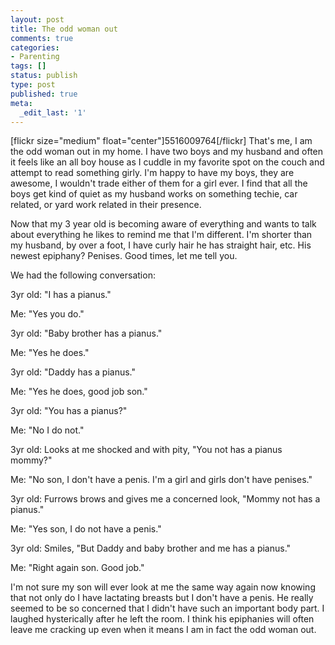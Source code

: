 ```yaml
---
layout: post
title: The odd woman out
comments: true
categories:
- Parenting
tags: []
status: publish
type: post
published: true
meta:
  _edit_last: '1'
---
```

[flickr size="medium" float="center"]5516009764[/flickr]
That's me, I am the odd woman out in my home.  I have two boys and my husband and often it feels like an all boy house as I cuddle in my favorite spot on the couch and attempt to read something girly.  I'm happy to have my boys, they are awesome, I wouldn't trade either of them for a girl ever.  I find that all the boys get kind of quiet as my husband works on something techie, car related, or yard work related in their presence. 

Now that my 3 year old is becoming aware of everything and wants to talk about everything he likes to remind me that I'm different.  I'm shorter than my husband, by over a foot, I have curly hair he has straight hair, etc.  His newest epiphany?   Penises.  Good times, let me tell you.

We had the following conversation:

3yr old: "I has a pianus."

Me:  "Yes you do."

3yr old:  "Baby brother has a pianus."

Me: "Yes he does."

3yr old: "Daddy has a pianus."

Me:  "Yes he does, good job son."

3yr old:  "You has a pianus?"

Me:  "No I do not."

3yr old: Looks at me shocked and with pity, "You not has a pianus mommy?"

Me:  "No son, I don't have a penis.  I'm a girl and girls don't have penises."

3yr old:  Furrows brows and gives me a concerned look, "Mommy not has a pianus."

Me:  "Yes son, I do not have a penis."

3yr old:  Smiles, "But Daddy and baby brother and me has a pianus."

Me:  "Right again son.  Good job."

I'm not sure my son will ever look at me the same way again now knowing that not only do I have lactating breasts but I don't have a penis.  He really seemed to be so concerned that I didn't have such an important body part.  I laughed hysterically after he left the room.  I think his epiphanies will often leave me cracking up even when it means I am in fact the odd woman out.    
